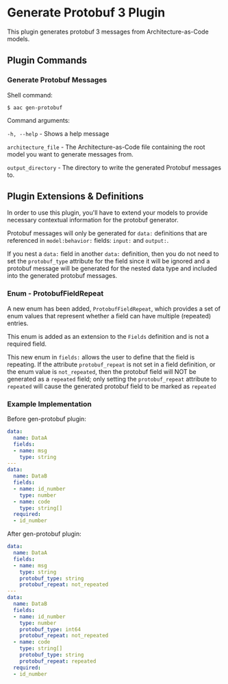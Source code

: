 # Generate Protobuf 3 Plugin
This plugin generates protobuf 3 messages from Architecture-as-Code models.

## Plugin Commands


### Generate Protobuf Messages
Shell command:

 `$ aac gen-protobuf`

Command arguments:

`-h, --help` - Shows a help message

`architecture_file` - The Architecture-as-Code file containing the root model you want to generate messages from.

`output_directory` - The directory to write the generated Protobuf messages to.

## Plugin Extensions & Definitions
In order to use this plugin, you'll have to extend your models to provide necessary contextual information for the protobuf generator.

Protobuf messages will only be generated for `data:` definitions that are referenced in `model:behavior:` fields: `input:` and `output:`.

If you nest a `data:` field in another `data:` definition, then you do not need to set the `protobuf_type` attribute for the field since it will be ignored and a protobuf message will be generated for the nested data type and included into the generated protobuf messages.

### Enum - ProtobufFieldRepeat
A new enum has been added, `ProtobufFieldRepeat`, which provides a set of enum values that represent whether a field can have multiple (repeated) entries.

This enum is added as an extension to the `Fields` definition and is not a required field.

This new enum in `fields:` allows the user to define that the field is repeating. If the attribute `protobuf_repeat` is not set in a field definition, or the enum value is `not_repeated`, then the protobuf field will NOT be generated as a `repeated` field; only setting the `protobuf_repeat` attribute to `repeated` will cause the generated protobuf field to be marked as `repeated`

### Example Implementation
Before gen-protobuf plugin:
```yaml
data:
  name: DataA
  fields:
  - name: msg
    type: string
---
data:
  name: DataB
  fields:
  - name: id_number
    type: number
  - name: code
    type: string[]
  required:
  - id_number
```

After gen-protobuf plugin:
```yaml
data:
  name: DataA
  fields:
  - name: msg
    type: string
    protobuf_type: string
    protobuf_repeat: not_repeated
---
data:
  name: DataB
  fields:
  - name: id_number
    type: number
    protobuf_type: int64
    protobuf_repeat: not_repeated
  - name: code
    type: string[]
    protobuf_type: string
    protobuf_repeat: repeated
  required:
  - id_number
```